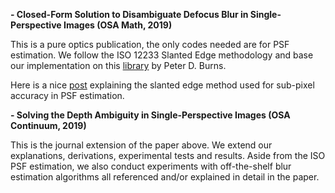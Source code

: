 **- Closed-Form Solution to Disambiguate Defocus Blur in Single-Perspective Images (OSA Math, 2019)**

This is a pure optics publication, the only codes needed are for PSF estimation. We follow the ISO 12233 Slanted Edge methodology and base our implementation on this [library](http://losburns.com/imaging/software/SFRedge/sfrmat3_post/index.html) by Peter D. Burns.

Here is a nice [post](https://www.strollswithmydog.com/the-slanted-edge-method/) explaining the slanted edge method used for sub-pixel accuracy in PSF estimation.



**- Solving the Depth Ambiguity in Single-Perspective Images (OSA Continuum, 2019)**

This is the journal extension of the paper above. We extend our explanations, derivations, experimental tests and results. Aside from the ISO PSF estimation, we also conduct experiments with off-the-shelf blur estimation algorithms all referenced and/or explained in detail in the paper.
